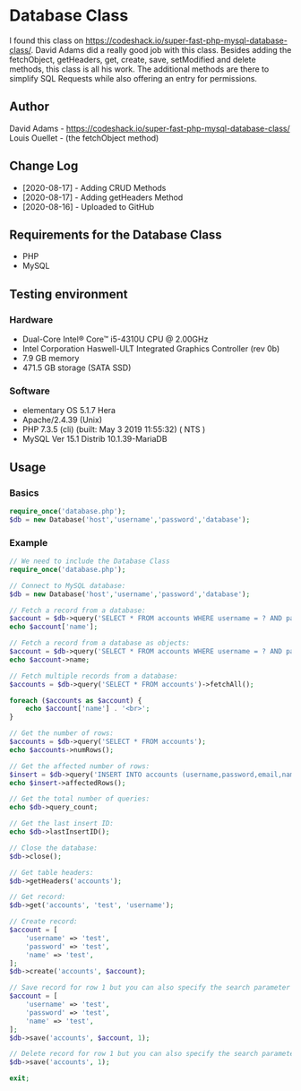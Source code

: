 # Database Class

I found this class on https://codeshack.io/super-fast-php-mysql-database-class/. David Adams did a really good job with this class. Besides adding the fetchObject, getHeaders, get, create, save, setModified and delete methods, this class is all his work. The additional methods are there to simplify SQL Requests while also offering an entry for permissions.

## Author

David Adams - https://codeshack.io/super-fast-php-mysql-database-class/
Louis Ouellet - (the fetchObject method)

## Change Log
 * [2020-08-17] - Adding CRUD Methods
 * [2020-08-17] - Adding getHeaders Method
 * [2020-08-16] - Uploaded to GitHub

## Requirements for the Database Class
 * PHP
 * MySQL

## Testing environment
### Hardware
 * Dual-Core Intel® Core™ i5-4310U CPU @ 2.00GHz
 * Intel Corporation Haswell-ULT Integrated Graphics Controller (rev 0b)
 * 7.9 GB memory
 * 471.5 GB storage (SATA SSD)
### Software
 * elementary OS 5.1.7 Hera
 * Apache/2.4.39 (Unix)
 * PHP 7.3.5 (cli) (built: May  3 2019 11:55:32) ( NTS )
 * MySQL Ver 15.1 Distrib 10.1.39-MariaDB

## Usage
### Basics
```php
require_once('database.php');
$db = new Database('host','username','password','database');
```

### Example
```php
// We need to include the Database Class
require_once('database.php');

// Connect to MySQL database:
$db = new Database('host','username','password','database');

// Fetch a record from a database:
$account = $db->query('SELECT * FROM accounts WHERE username = ? AND password = ?', 'test', 'test')->fetchArray();
echo $account['name'];

// Fetch a record from a database as objects:
$account = $db->query('SELECT * FROM accounts WHERE username = ? AND password = ?', 'test', 'test')->fetchObject();
echo $account->name;

// Fetch multiple records from a database:
$accounts = $db->query('SELECT * FROM accounts')->fetchAll();

foreach ($accounts as $account) {
	echo $account['name'] . '<br>';
}

// Get the number of rows:
$accounts = $db->query('SELECT * FROM accounts');
echo $accounts->numRows();

// Get the affected number of rows:
$insert = $db->query('INSERT INTO accounts (username,password,email,name) VALUES (?,?,?,?)', 'test', 'test', 'test@gmail.com', 'Test');
echo $insert->affectedRows();

// Get the total number of queries:
echo $db->query_count;

// Get the last insert ID:
echo $db->lastInsertID();

// Close the database:
$db->close();

// Get table headers:
$db->getHeaders('accounts');

// Get record:
$db->get('accounts', 'test', 'username');

// Create record:
$account = [
	'username' => 'test',
	'password' => 'test',
	'name' => 'test',
];
$db->create('accounts', $account);

// Save record for row 1 but you can also specify the search parameter by setting a 4th parameter as the column:
$account = [
	'username' => 'test',
	'password' => 'test',
	'name' => 'test',
];
$db->save('accounts', $account, 1);

// Delete record for row 1 but you can also specify the search parameter by setting a 3th parameter as the column:
$db->save('accounts', 1);

exit;
```

